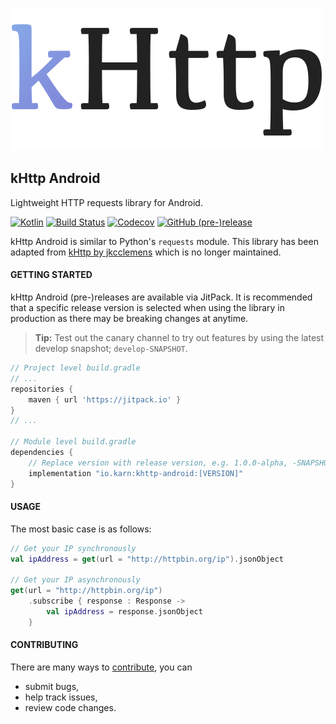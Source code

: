 ![kHttp](./docs/assets/khttp-android-logo.svg)

## kHttp Android
Lightweight HTTP requests library for Android.

[![Kotlin](https://img.shields.io/badge/Kotlin-1.3.11-blue.svg?style=flat-square)](http://kotlinlang.org)
[![Build Status](https://img.shields.io/travis/Karn/khttp-android.svg?style=flat-square)](https://travis-ci.org/Karn/khttp-android)
[![Codecov](https://img.shields.io/codecov/c/github/karn/khttp-android.svg?style=flat-square)](https://codecov.io/gh/Karn/khttp-android)
[![GitHub (pre-)release](https://img.shields.io/github/release/karn/khttp-android/all.svg?style=flat-square)
](./../../releases)

kHttp Android is similar to Python's `requests` module. This library has been adapted from [kHttp by jkcclemens](https://github.com/jkcclemens/khttp) which is no longer maintained.

#### GETTING STARTED
kHttp Android (pre-)releases are available via JitPack. It is recommended that  a specific release version is selected when using the library in production as there may be breaking changes at anytime.

> **Tip:** Test out the canary channel to try out features by using the latest develop snapshot; `develop-SNAPSHOT`.

```Groovy
// Project level build.gradle
// ...
repositories {
    maven { url 'https://jitpack.io' }
}
// ...

// Module level build.gradle
dependencies {
    // Replace version with release version, e.g. 1.0.0-alpha, -SNAPSHOT
    implementation "io.karn:khttp-android:[VERSION]"
}
```

#### USAGE
The most basic case is as follows:

```Kotlin
// Get your IP synchronously
val ipAddress = get(url = "http://httpbin.org/ip").jsonObject

// Get your IP asynchronously
get(url = "http://httpbin.org/ip")
    .subscribe { response : Response ->
        val ipAddress = response.jsonObject
    }
```

#### CONTRIBUTING
There are many ways to [contribute](./.github/CONTRIBUTING.md), you can
- submit bugs,
- help track issues,
- review code changes.